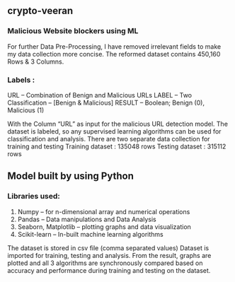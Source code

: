 ## crypto-veeran
### Malicious Website blockers using ML

For further Data Pre-Processing, I have removed irrelevant fields to make my data collection more concise.
The reformed dataset contains 450,160 Rows & 3 Columns.
### Labels :
URL – Combination of Benign and Malicious URLs
LABEL – Two Classification – [Benign & Malicious]
RESULT – Boolean; Benign (0), Malicious (1)

With the Column “URL” as input for the malicious URL detection model.
The dataset is labeled, so any supervised learning algorithms can be used for classification and analysis.
There are two separate data collection for training and testing
Training dataset : 135048 rows 
Testing dataset : 315112 rows

## Model built by using Python
### Libraries used:
1. Numpy – for n-dimensional array and numerical operations
2. Pandas – Data manipulations and Data Analysis
3. Seaborn, Matplotlib – plotting graphs and data visualization
4. Scikit-learn – In-built machine learning algorithms

The dataset is stored in csv file (comma separated values)
Dataset is imported for training, testing and analysis. From the result, graphs are plotted and all 3 algorithms are synchronously compared based on accuracy and performance during training and testing on the dataset.

